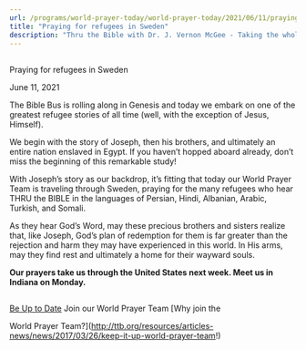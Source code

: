 ```yaml
---
url: /programs/world-prayer-today/world-prayer-today/2021/06/11/praying-for-refugees-in-sweden
title: "Praying for refugees in Sweden"
description: "Thru the Bible with Dr. J. Vernon McGee - Taking the whole Word to the whole world"
---
```







## 
 Praying for refugees in Sweden


June 11, 2021




The Bible Bus is rolling along in Genesis and today we embark on one of the greatest refugee stories of all time (well, with the exception of Jesus, Himself).  

 We begin with the story of Joseph, then his brothers, and ultimately an entire nation enslaved in Egypt. If you haven’t hopped aboard already, don’t miss the beginning of this remarkable study!

With Joseph’s story as our backdrop, it’s fitting that today our World Prayer Team is traveling through Sweden, praying for the many refugees who hear THRU the BIBLE in the languages of Persian, Hindi, Albanian, Arabic, Turkish, and Somali.

As they hear God’s Word, may these precious brothers and sisters realize that, like Joseph, God’s plan of redemption for them is far greater than the rejection and harm they may have experienced in this world. In His arms, may they find rest and ultimately a home for their wayward souls.

**Our prayers take us through the United States next week. Meet us in Indiana on Monday.**







## 




[Be Up to Date](http://feeds.feedburner.com/WorldPrayerToday "World Prayer Today RSS Feed")
Join our World Prayer Team
[Why join the  

World Prayer Team?](http://ttb.org/resources/articles-news/news/2017/03/26/keep-it-up-world-prayer-team!)




